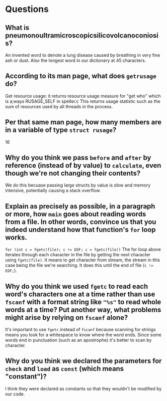 # Questions

## What is pneumonoultramicroscopicsilicovolcanoconiosis?

An invented word to denote a lung disease caused by breathing in very fine ash or dust. Also the longest word in our dictionary at 45 characters. 

## According to its man page, what does `getrusage` do?

Get resource usage: it returns resource usage measure for "get who" which is a;ways RUSAGE_SELF in speller.c This returns usage statistic such as the sum of resources used by all threads in the process. 

## Per that same man page, how many members are in a variable of type `struct rusage`?

16

## Why do you think we pass `before` and `after` by reference (instead of by value) to `calculate`, even though we're not changing their contents?

We do this becuase passing large structs by value is slow and memory intensive, potentially causing a stack overflow. 

## Explain as precisely as possible, in a paragraph or more, how `main` goes about reading words from a file. In other words, convince us that you indeed understand how that function's `for` loop works.

`for (int c = fgetc(file); c != EOF; c = fgetc(file))`
The for loop above iterates through each character in the file by getting the next character using `fgetc(file)`. It means to get character from stream, the stream in this case being the file we're searching. It does this until the end of file (`c != EOF;`). 

## Why do you think we used `fgetc` to read each word's characters one at a time rather than use `fscanf` with a format string like `"%s"` to read whole words at a time? Put another way, what problems might arise by relying on `fscanf` alone?

It's important to use `fgetc` instead of `fscanf` because scanning for strings means you look for a whitespace to know where the word ends. Since some words end in punctuation (such as an apostrophe) it's better to scan by character. 

## Why do you think we declared the parameters for `check` and `load` as `const` (which means "constant")?

I think they were declared as constants so that they wouldn't be modified by our code. 
